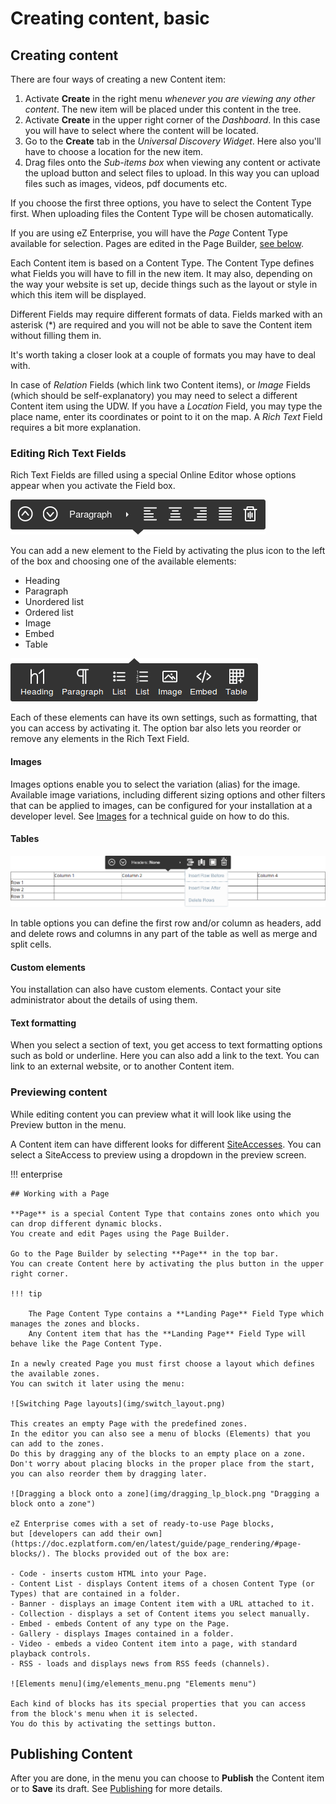 # Creating content, basic

## Creating content

There are four ways of creating a new Content item:

1. Activate **Create** in the right menu *whenever you are viewing any other content*.
The new item will be placed under this content in the tree.
1. Activate **Create** in the upper right corner of the *Dashboard*.
In this case you will have to select where the content will be located.
1. Go to the **Create** tab in the *Universal Discovery Widget*.
Here also you'll have to choose a location for the new item.
1. Drag files onto the *Sub-items box* when viewing any content or activate the upload button and select files to upload.
In this way you can upload files such as images, videos, pdf documents etc.

If you choose the first three options, you have to select the Content Type first.
When uploading files the Content Type will be chosen automatically.

If you are using eZ Enterprise, you will have the *Page* Content Type available for selection.
Pages are edited in the Page Builder, [see below](#working-with-a-page).

Each Content item is based on a Content Type. The Content Type defines what Fields you will have to fill in the new item.
It may also, depending on the way your website is set up, decide things such as the layout or style in which this item will be displayed.

Different Fields may require different formats of data.
Fields marked with an asterisk (\*) are required and you will not be able to save the Content item without filling them in.

It's worth taking a closer look at a couple of formats you may have to deal with.

In case of *Relation* Fields (which link two Content items), or *Image* Fields (which should be self-explanatory)
you may need to select a different Content item using the UDW.
If you have a *Location* Field, you may type the place name, enter its coordinates or point to it on the map.
A *Rich Text* Field requires a bit more explanation.

### Editing Rich Text Fields

Rich Text Fields are filled using a special Online Editor whose options appear when you activate the Field box.

![Online Editor menu](img/online_editor_menu.png "Online Editor menu")

You can add a new element to the Field by activating the plus icon to the left of the box and choosing one of the available elements:

- Heading
- Paragraph
- Unordered list
- Ordered list
- Image
- Embed
- Table

![Available Rich Text block elements](img/rich_text_block_elements.png "Available Rich Text block elements")

Each of these elements can have its own settings, such as formatting, that you can access by activating it.
The option bar also lets you reorder or remove any elements in the Rich Text Field.

#### Images

Images options enable you to select the variation (alias) for the image.
Available image variations, including different sizing options and other filters that can be applied to images,
can be configured for your installation at a developer level.
See [Images](https://doc.ezplatform.com/en/latest/guide/images/) for a technical guide on how to do this.

#### Tables

![Table options in online editor](img/online_editor_table.png)

In table options you can define the first row and/or column as headers,
add and delete rows and columns in any part of the table as well as merge and split cells.

#### Custom elements

You installation can also have custom elements. Contact your site administrator about the details of using them.

#### Text formatting

When you select a section of text, you get access to text formatting options such as bold or underline.
Here you can also add a link to the text. You can link to an external website, or to another Content item.

### Previewing content

While editing content you can preview what it will look like using the Preview button in the menu.

A Content item can have different looks for different [SiteAccesses](glossary.md#siteaccess).
You can select a SiteAccess to preview using a dropdown in the preview screen.

!!! enterprise

    ## Working with a Page

    **Page** is a special Content Type that contains zones onto which you can drop different dynamic blocks.
    You create and edit Pages using the Page Builder.

    Go to the Page Builder by selecting **Page** in the top bar.
    You can create Content here by activating the plus button in the upper right corner.

    !!! tip

        The Page Content Type contains a **Landing Page** Field Type which manages the zones and blocks.
        Any Content item that has the **Landing Page** Field Type will behave like the Page Content Type.

    In a newly created Page you must first choose a layout which defines the available zones.
    You can switch it later using the menu:

    ![Switching Page layouts](img/switch_layout.png)

    This creates an empty Page with the predefined zones.
    In the editor you can also see a menu of blocks (Elements) that you can add to the zones.
    Do this by dragging any of the blocks to an empty place on a zone.
    Don't worry about placing blocks in the proper place from the start, you can also reorder them by dragging later.

    ![Dragging a block onto a zone](img/dragging_lp_block.png "Dragging a block onto a zone")

    eZ Enterprise comes with a set of ready-to-use Page blocks,
    but [developers can add their own](https://doc.ezplatform.com/en/latest/guide/page_rendering/#page-blocks/). The blocks provided out of the box are:

    - Code - inserts custom HTML into your Page.
    - Content List - displays Content items of a chosen Content Type (or Types) that are contained in a folder.
    - Banner - displays an image Content item with a URL attached to it.
    - Collection - displays a set of Content items you select manually.
    - Embed - embeds Content of any type on the Page.
    - Gallery - displays Images contained in a folder.
    - Video - embeds a video Content item into a page, with standard playback controls.
    - RSS - loads and displays news from RSS feeds (channels).

    ![Elements menu](img/elements_menu.png "Elements menu")

    Each kind of blocks has its special properties that you can access from the block's menu when it is selected.
    You do this by activating the settings button.

## Publishing Content

After you are done, in the menu you can choose to **Publish** the Content item or to **Save** its draft.
See [Publishing](publishing.md) for more details.
